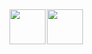 
<img src="https://user-images.githubusercontent.com/72541544/220032526-a8bd5da5-b825-4746-8a32-b8369135d081.jpg" width="64" height="64"/>

<img src="https://user-images.githubusercontent.com/72541544/220042420-522b82b3-53b2-4df2-a28f-f36faef915ee.png" width="64" height="64"/>
